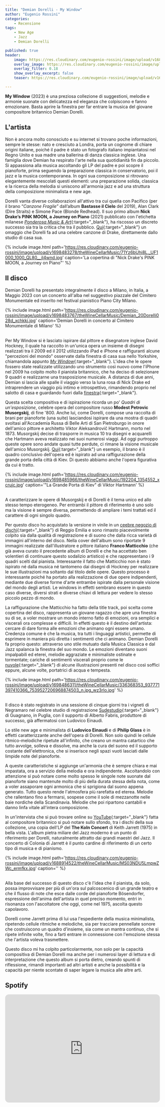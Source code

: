 ```yaml
---
title: "Demian Dorelli - My Window"
author: "Eugenio Rossini"
categories: 
    - Recensione    
tags: 
    - New Age
    - Jazz
    - Demian Dorelli

published: true
header:
    image: https://res.cloudinary.com/eugenio-rossini/image/upload/v1687940731/theWineCellarMusic/Digital-My-Window-ALBUM-760x760_mvs3ee.jpg
    overlay_image: https://res.cloudinary.com/eugenio-rossini/image/upload/v1698482976/theWineCellarMusic/demian-dorelli-2_nctfwg.jpg
    overlay_filter: 0.18
    show_overlay_excerpt: false
    teaser: https://res.cloudinary.com/eugenio-rossini/image/upload/v1687940731/theWineCellarMusic/Digital-My-Window-ALBUM-760x760_mvs3ee.jpg

---
```



**My Window** (2023) è una preziosa collezione di suggestioni, melodie e armonie suonate con delicatezza ed eleganza che colpiscono e fanno emozionare. Basta aprire la finestra per far entrare la musica del giovane compositore britannico Demian Dorelli.

## L'artista
Non è ancora molto conosciuto e su internet si trovano poche informazioni, sempre le stesse: nato e cresciuto a Londra, porta un cognome di chiare origini italiane, poiché il padre è stato un fotografo italiano impiantatosi nel Regno Unito e sua madre una ballerina di danza classica inglese. Una famiglia dove Demian ha respirato l'arte nella sua quotidianità fin da piccolo. Si appassiona alla musica ascoltando gli LP del padre e poi scopre il pianoforte, prima seguendo la preparazione classica in conservatorio, poi il jazz e la musica contemporanea. In ogni sua composizione si ritrovano elegantemente mescolati questi elementi: una preparazione solida, classica e la ricerca della melodia si uniscono all'armonia jazz e ad una struttura della composizione minimalista e new age.

Dorelli vanta diverse collaborazioni all'attivo tra cui quella con Pacifico (per il brano “*Canzone Fragile*” dall’album **Bastasse il Cielo** del 2019), Alan Clark (Dire Straits) e Simone Pace (Blonde Redhead).
Il suo primo album **Nick Drake’s PINK MOON, a Journey on Piano** (2021) pubblicato con l'etichetta milanese [*Ponderosa Music & Art*](https://ponderosa.it/){:target="_blank"}, ha riscosso un discreto successo sia tra la critica che tra il pubblico. [Qui](https://youtu.be/d8Z6wYKQNNA?si=zbERk-qwi9kSY6Px){:target="_blank"} un omaggio che Dorelli fa ad una celebre canzone di Drake, direttamente dallo studio di casa sua.

{% include image.html path='https://res.cloudinary.com/eugenio-rossini/image/upload/v1698483278/theWineCellarMusic/71Yz6bUhi8L._UF1000_1000_QL80__jl4wnd.jpg' caption='La copertina di "Nick Drake\'s PINK MOON, a Journey on Piano"' %}

## Il disco
Demian Dorelli ha presentato integralmente il disco a Milano, in Italia, a Maggio 2023 con un concerto all'alba nel suggestivo piazzale del Cimitero Monumentale ed inserito nel festival pianistico Piano City Milano.

{% include image.html path='https://res.cloudinary.com/eugenio-rossini/image/upload/v1698483767/theWineCellarMusic/Demian_20Dorelli028d_xchkkj.jpg' caption='Demian Dorelli in concerto al Cimitero Monumentale di Milano' %}

\
Per My Window si è lasciato ispirare dal pittore e disegnatore inglese David Hockney, il quale ha raccolto in un'unica opera un insieme di disegni realizzati tra il 2009 ed il 2012 utilizzando iPad e iPhone e raffiguranti alcune "percezioni del mondo" osservate dalla finestra di casa sua nello Yorkshire, chiamandola appunto [*My Window*](https://www.taschen.com/en/books/art/08157/david-hockney-my-window?utm_id=go_cmp-620219272_adg-27356611626_ad-660625175750_dsa-42582150030_dev-c_ext-_prd-_mca-_sig-Cj0KCQjwtamlBhD3ARIsAARoaEz1ca9YxMqCS-bcV-UMCciOHqpqCZd0h1DM1ZndGciBI9DPWn8HhikaAve7EALw_wcB&utm_source=google&utm_medium=cpc&utm_campaign=G_Taschen_NB_DSA_Categories&utm_term=go_cmp-620219272_adg-27356611626_ad-660625175750_dsa-42582150030_dev-c_ext-_prd-_mca-_sig-Cj0KCQjwtamlBhD3ARIsAARoaEz1ca9YxMqCS-bcV-UMCciOHqpqCZd0h1DM1ZndGciBI9DPWn8HhikaAve7EALw_wcB&gclid=Cj0KCQjwtamlBhD3ARIsAARoaEz1ca9YxMqCS-bcV-UMCciOHqpqCZd0h1DM1ZndGciBI9DPWn8HhikaAve7EALw_wcB){:target="_blank"}.
L'idea che le opere fossero state realizzate utilizzando uno strumento così nuovo come l'iPhone nel 2009 ha colpito molto il pianista britannico, che ha deciso di selezionare 9 quadri e realizzarne una trasposizione musicale.
A distanza di due anni, Demian si lascia alle spalle il viaggio verso la luna rosa di Nick Drake ed intraprendere un viaggio più intimo e introspettivo, rimandendo proprio nel salotto di casa e guardando fuori dalla [finestra]("https://www.youtube.com/embed/lvokB9SpL2A?si=mB7gZb5cNvc3wWgB"){:target="_blank"}.

Questa scelta compositiva e di ispirazione ricorda un po' *Quadri di un'esposizione*, celebre opera del compositore russo **Modest Petrovic Musorgskij**, di fine '800. Anche lui, come Dorelli, compose una raccolta di brani per pianoforte (una suite) lasciandosi ispirare da una mostra di quadri svoltasi all'Accademia Russa di Belle Arti di San Pietroburgo in onore dell'amico pittore e architetto Viktor Aleksandrovič Hartmann, morto nel 1873. Musorgskij decise di trasporre in musica 10 tra disegni e acquarelli che Hartmann aveva realizzato nei suoi numerosi viaggi. Ad oggi purtroppo queste opere sono andate quasi tutte perdute, ci rimane la visione musicale dell'amico Musorgskij. [Qui](https://youtu.be/sgRy5NNi0K8?si=TyNR0Q7eG_DQWocE){:target="_blank"} un esempio, il brano è il quadro conclusivo dell'opera ed è ispirato ad una raffigurazione della grande porta della città di Kiev. Di questo abbiamo anche l'opera figurativa da cui è tratto.

{% include image.html path='https://res.cloudinary.com/eugenio-rossini/image/upload/v1698485966/theWineCellarMusic/192204_1354552_xcrujc.jpg' caption='"La Grande Porta di Kiev" di Viktor Hartmann' %}

\
A caratterizzare le opere di Musorgskij e di Dorelli è il tema unico ed allo stesso tempo eterogeneo. Per entrambi il pittore di riferimento è uno solo ma la visione è sempre diversa, permettendo di ampliare i temi trattati ed il carattere di ogni singolo quadro.

Per questo disco ho acquistato la versione in vinile in un [ceebre negozio di dischi](https://www.facebook.com/planetmusic.shop/?locale=it_IT){:target="_blank"} di Reggio Emilia e sono rimasto piacevolmente colpito sia dalla qualità di registrazione e di suono che dalla ricca varietà di immagini all'interno del disco. Nella cover dell'album sono riportate 9 immagini realizzate dall'illustratore e pittore italiano **Franco Matticchio** (che già aveva curato il precedente album di Dorelli e che ha accettato ben volentieri di continuare questo sodalizio artistico) e che rappresentano i 9 quadri scelti dal pianista. Interessante il fatto che Matticchio non è stato ispirato né dalla musica né tantomeno dai disegni di Hockney per realizzare le sue illustrazioni ma soltanto dal titolo delle opere. Questo processo è interessante poiché ha portato alla realizzazione di due opere indipendenti, mediante due diverse forme d'arte entrambe ispirate dalla personale visione del mondo degli artisti. Le windows in effetti sembrano essere in questo caso diverse, diversi strati e diverse chiavi di lettura per vedere lo stesso piccolo pezzo di mondo.

La raffigurazione che Matticchio ha fatto della title track, poi scelta come copertina del disco, rappresenta un giovane ragazzo che apre una finestra su di se, a voler mostrare un mondo interno fatto di emozioni, ora semplici e viscerali ora complesse e difficili. In effetti questo è il destino dell'artista: cercare di dare forma alle emozioni che animano ogni essere umano. Credenza comune è che la musica, tra tutti i linguaggi artistici, permette di esprimere in maniera più diretta i sentimenti che ci animano. Demian Dorelli fa proprio questo: attraverso uno stile mutuato dalla Musica Classica e dal Jazz spalanca la finestra del suo mondo. Le emozioni diventano suoni impalpabili ed eterei, melodie aggraziate e minimaliste ostinate e tormentate; cariche di sentimenti viscerali proprio come le [nuvole](https://youtu.be/a7daEr-CCTU?si=9PBxArIG3qljnC3a){:target="_blank"} di alcune illustrazioni presenti nel disco così soffici eppure, alcune volte, portatrici di acqua e tempesta.

{% include image.html path='https://res.cloudinary.com/eugenio-rossini/image/upload/v1698486311/theWineCellarMusic/336368353_937771397410366_7539527206968874503_n.jpg_wz3rlo.jpg' %}

\
Il disco è stato registrato in una sessione di cinque giorni tra i vigneti di Negramaro nel celebre studio di registrazione [Sudestudio](http://sudestudio.com/it/){:target="_blank"} di Guagnano, in Puglia, con il supporto di Alberto Fabris, produttore di successo, già affermatosi con Ludovico Einaudi.

Lo stile new age e minimalista di **Ludovico Einaudi** e di **Philip Glass** è in effetti caratterizzante anche dell'opera di Dorelli. Non solo quindi le cellule ritmico-melodiche ripetute all'infinito, che creano un mantra catartico che tutto avvolge, solleva e dissolve, ma anche la cura del suono ed il supporto costante dell'elettronica, che si inserisce negli spazi vuoti lasciati dalle limpide note del pianoforte.

A queste caratteristiche si aggiunge un'armonia che è sempre chiara e mai impastata, ora a servizio della melodia e ora indipendente. Ascoltandolo con attenzione si può notare come molto spesso le singole note suonate dal pianoforte siano mantenute molto di più della durata stessa della nota, come a voler assaporare ogni armonica che si sprigiona dal suono appena generato. Tutto questo rende l'atmosfera più rarefatta ed eterea. Melodie che rallentano fino a fermarsi, sospese come il sole di mezzanotte nelle baie nordiche della Scandinavia. Melodie che poi ripartono cantabili e danno linfa vitale all'intera composizione.

In un'intervista che si può trovare online su [YouTube](https://youtu.be/IDpkKXA0WRE){:target="_blank"} fatta al compositore britannico si può notare sullo sfondo, tra i dischi della sua collezione, una copia dell'LP del **The Koln Concert** di Keith Jarrett (1975) in bella vista. L'album pietra miliare del Jazz moderno è un punto di riferimento per Dorelli, naturalmente attratto dai grandi maestri del Jazz. Il concerto di Colonia di Jarrett è il punto cardine di riferimento di un certo tipo di musica e di pianismo.

{% include image.html path='https://res.cloudinary.com/eugenio-rossini/image/upload/v1688914522/theWineCellarMusic/MS03NDU5LmpwZWc_ermfkx.jpg' caption='' %}

\
Alla base del successo di questo disco c'è l'idea che il pianista, da solo, possa improvvisare per più di un'ora sul palcoscenico di un grande teatro e che il flusso di note che esce dalle corde del pianoforte Bösendorfer, espressione dell'anima dell'artista in quel preciso momento, entri in risonanza con l'ascoltatore che oggi, come nel 1975, ascolta questo capolavoro.

Dorelli come Jarrett prima di lui usa l'espediente della musica minimalista, ripetendo cellule ritmiche e melodiche, sia per tracciare pennellate sonore che costruiscono un quadro d'insieme, sia come un mantra continuo, che si ripete infinite volte, fino a farti entrare in connessione con l'emozione stessa che l'artista voleva trasmettere.

Questo disco mi ha colpito particolarmente, non solo per la capacità compositiva di Demian Dorelli ma anche per i numerosi layer di lettura e di interpretazione che questo album si porta dietro, creando spunti di riflessione, rimandi importanti ad altri artisti e anche la possibilità e la capacità per niente scontate di saper legare la musica alle altre arti.

## Spotify

<iframe style="border-radius:12px" src="https://open.spotify.com/embed/album/2oBWdv0oPltDpfaxGpnmxs?utm_source=generator" width="100%" height="352" frameBorder="0" allowfullscreen="" allow="autoplay; clipboard-write; encrypted-media; fullscreen; picture-in-picture" loading="lazy"></iframe>